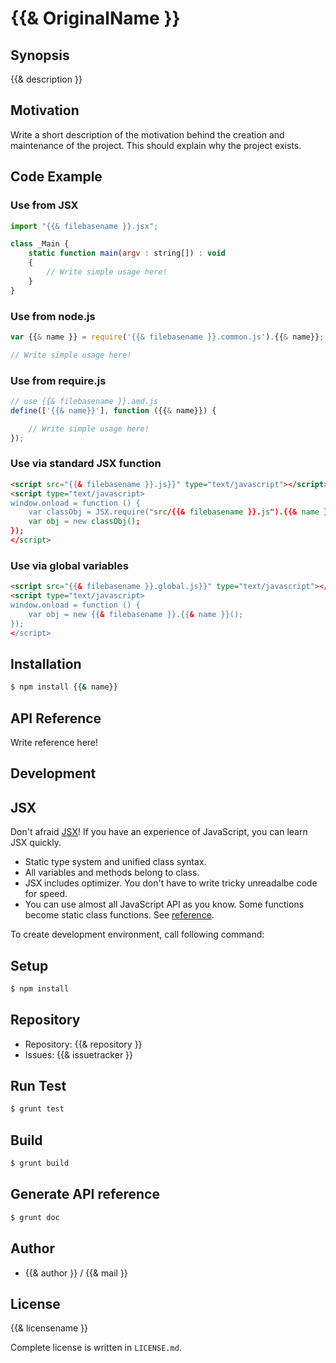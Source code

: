 {{& OriginalName }}
===========================================

Synopsis
---------------

{{& description }}

Motivation
---------------

Write a short description of the motivation behind the creation and maintenance of the project.
This should explain why the project exists.

Code Example
---------------

### Use from JSX

```js
import "{{& filebasename }}.jsx";

class _Main {
    static function main(argv : string[]) : void
    {
        // Write simple usage here!
    }
}
```

### Use from node.js

```js
var {{& name }} = require('{{& filebasename }}.common.js').{{& name}};

// Write simple usage here!
```

### Use from require.js

```js
// use {{& filebasename }}.amd.js
define(['{{& name}}'], function ({{& name}}) {

    // Write simple usage here!
});
```

### Use via standard JSX function

```html
<script src="{{& filebasename }}.js}}" type="text/javascript"></script>
<script type="text/javascript>
window.onload = function () {
    var classObj = JSX.require("src/{{& filebasename }}.js").{{& name }};
    var obj = new classObj();
});
</script>
```

### Use via global variables

```html
<script src="{{& filebasename }}.global.js}}" type="text/javascript"></script>
<script type="text/javascript>
window.onload = function () {
    var obj = new {{& filebasename }}.{{& name }}();
});
</script>
```

Installation
---------------

```sh
$ npm install {{& name}}
```

API Reference
------------------

Write reference here!

Development
-------------

## JSX

Don't afraid [JSX](http://jsx.github.io)! If you have an experience of JavaScript, you can learn JSX
quickly.

* Static type system and unified class syntax.
* All variables and methods belong to class.
* JSX includes optimizer. You don't have to write tricky unreadalbe code for speed.
* You can use almost all JavaScript API as you know. Some functions become static class functions. See [reference](http://jsx.github.io/doc/stdlibref.html).

To create development environment, call following command:

## Setup

```sh
$ npm install
```

## Repository

* Repository: {{& repository }}
* Issues: {{& issuetracker }}

## Run Test

```sh
$ grunt test
```

## Build

```sh
$ grunt build
```

## Generate API reference

```sh
$ grunt doc
```

Author
---------

* {{& author }} / {{& mail }}

License
------------

{{& licensename }}

Complete license is written in `LICENSE.md`.
